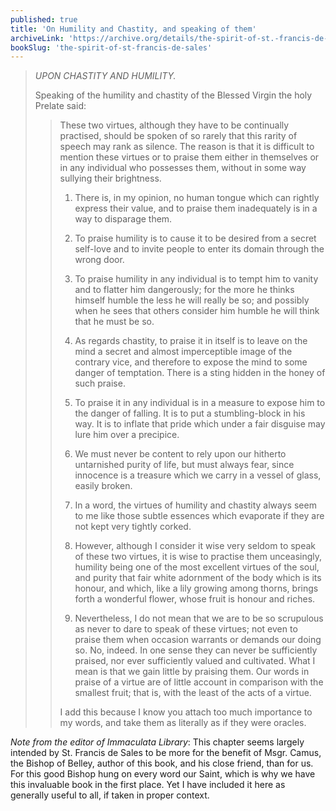 ```yaml
---
published: true
title: 'On Humility and Chastity, and speaking of them'
archiveLink: 'https://archive.org/details/the-spirit-of-st.-francis-de-sales/page/143?view=theater'
bookSlug: 'the-spirit-of-st-francis-de-sales'
---
```


> *UPON CHASTITY AND HUMILITY.*
>
> Speaking of the humility and chastity of the Blessed Virgin the holy Prelate said:
>
>> These two virtues, although they have to be continually practised, should be spoken of so rarely that this rarity of speech may rank as silence. The reason is that it is difficult to mention these virtues or to praise them either in themselves or in any individual who possesses them, without in some way sullying their brightness.
>>
>> 1. There is, in my opinion, no human tongue which can rightly express their value, and to praise them inadequately is in a way to disparage them.
>>
>> 2. To praise humility is to cause it to be desired from a secret self-love and to invite people to enter its domain through the wrong door.
>>
>> 3. To praise humility in any individual is to tempt him to vanity and to flatter him dangerously; for the more he thinks himself humble the less he will really be so; and possibly when he sees that others consider him humble he will think that he must be so.
>>
>> 4. As regards chastity, to praise it in itself is to leave on the mind a secret and almost imperceptible image of the contrary vice, and therefore to expose the mind to some danger of temptation. There is a sting hidden in the honey of such praise.
>>
>> 5. To praise it in any individual is in a measure to expose him to the danger of falling. It is to put a stumbling-block in his way. It is to inflate that pride which under a fair disguise may lure him over a precipice.
>>
>> 6. We must never be content to rely upon our hitherto untarnished purity of life, but must always fear, since innocence is a treasure which we carry in a vessel of glass, easily broken.
>>
>> 7. In a word, the virtues of humility and chastity always seem to me like those subtle essences which evaporate if they are not kept very tightly corked.
>>
>> 8. However, although I consider it wise very seldom to speak of these two virtues, it is wise to practise them unceasingly, humility being one of the most excellent virtues of the soul, and purity that fair white adornment of the body which is its honour, and which, like a lily growing among thorns, brings forth a wonderful flower, whose fruit is honour and riches.
>>
>> 9. Nevertheless, I do not mean that we are to be so scrupulous as never to dare to speak of these virtues; not even to praise them when occasion warrants or demands our doing so. No, indeed. In one sense they can never be sufficiently praised, nor ever sufficiently valued and cultivated. What I mean is that we gain little by praising them. Our words in praise of a virtue are of little account in comparison with the smallest fruit; that is, with the least of the acts of a virtue.
>>
>> I add this because I know you attach too much importance to my words, and take them as literally as if they were oracles.

*Note from the editor of Immaculata Library*: This chapter seems largely intended by St. Francis de Sales to be more for the benefit of Msgr. Camus, the Bishop of Belley, author of this book, and his close friend, than for us. For this good Bishop hung on every word our Saint, which is why we have this invaluable book in the first place. Yet I have included it here as generally useful to all, if taken in proper context.

